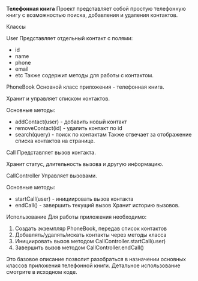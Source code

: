 **Телефонная книга**
Проект представляет собой простую телефонную книгу с возможностью поиска, добавления и удаления контактов.

Классы

User
Представляет отдельный контакт с полями:

* id
* name
* phone
* email
* etc
Также содержит методы для работы с контактом.

PhoneBook
Основной класс приложения - телефонная книга.

Хранит и управляет списком контактов.

Основные методы:

* addContact(user) - добавить новый контакт
* removeContact(id) - удалить контакт по id
* search(query) - поиск по контактам
Также отвечает за отображение списка контактов на странице.

Call
Представляет вызов контакта.

Хранит статус, длительность вызова и другую информацию.

CallController
Управляет вызовами.

Основные методы:

* startCall(user) - инициировать вызов контакта
* endCall() - завершить текущий вызов
Хранит историю вызовов.

Использование 
Для работы приложения необходимо:

1. Создать экземпляр PhoneBook, передав список контактов
2. Добавлять/удалять/искать контакты через методы класса 
3. Инициировать вызов методом CallController.startCall(user)
4. Завершить вызов методом CallController.endCall()

Это базовое описание позволит разобраться в назначении основных классов приложения телефонной книги. Детальное использование смотрите в исходном коде.

